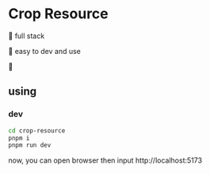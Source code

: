 
# Crop Resource

🌾 full stack

🥔 easy to dev and use

🥬 

## using

### dev
``` bash 
cd crop-resource
pnpm i 
pnpm run dev
```

now, you can open browser then input http://localhost:5173
